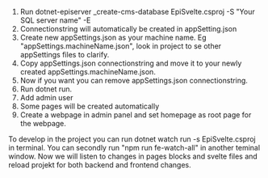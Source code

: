 1. Run dotnet-episerver _create-cms-database EpiSvelte.csproj -S "Your SQL server name" -E 
3. Connectionstring will automatically be created in appSetting.json 
3. Create new appSettings.json as your machine name. Eg "appSettings.machineName.json", look in project to se other appSettings files to clarify.
4. Copy appSettings.json connectionstring and move it to your newly created appSettings.machineName.json. 
5. Now if you want you can remove appSettings.json connectionstring. 
6. Run dotnet run.
7. Add admin user 
8. Some pages will be created automatically 
9. Create a webpage in admin panel and set homepage as root page for the webpage.

To develop in the project you can run dotnet watch run -s EpiSvelte.csproj in terminal. You can secondly run "npm run fe-watch-all" in another teminal window.
Now we will listen to changes in pages blocks and svelte files and reload projekt for both backend and frontend changes.
